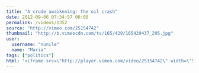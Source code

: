 ```yaml
---
title: "A crude awaikening: the oil crash"
date: 2012-09-06 07:34:57 00:00
permalink: /videos/1352
source: "http://vimeo.com/25154742"
thumbnail: "http://b.vimeocdn.com/ts/165/429/165429437_295.jpg"
user:
  username: "nunile"
  name: "Maria"
tags: ["politics"]
html: "<iframe src=\"http://player.vimeo.com/video/25154742\" width=\"592\" height=\"336\" frameborder=\"0\" webkitAllowFullScreen mozallowfullscreen allowFullScreen></iframe>"
---
```



